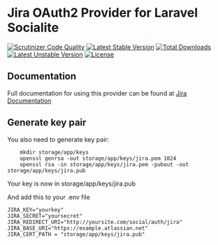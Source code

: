 # Jira OAuth2 Provider for Laravel Socialite

[![Scrutinizer Code Quality](https://img.shields.io/scrutinizer/g/SocialiteProviders/Jira.svg?style=flat-square)](https://scrutinizer-ci.com/g/SocialiteProviders/Jira/?branch=master)
[![Latest Stable Version](https://img.shields.io/packagist/v/socialiteproviders/jira.svg?style=flat-square)](https://packagist.org/packages/socialiteproviders/jira)
[![Total Downloads](https://img.shields.io/packagist/dt/socialiteproviders/jira.svg?style=flat-square)](https://packagist.org/packages/socialiteproviders/jira)
[![Latest Unstable Version](https://img.shields.io/packagist/vpre/socialiteproviders/jira.svg?style=flat-square)](https://packagist.org/packages/socialiteproviders/jira)
[![License](https://img.shields.io/packagist/l/socialiteproviders/jira.svg?style=flat-square)](https://packagist.org/packages/socialiteproviders/jira)

## Documentation

Full documentation for using this provider can be found at [Jira Documentation](http://socialiteproviders.github.io/providers/jira/)

## Generate key pair


You also need to generate key pair:
```
    mkdir storage/app/keys
    openssl genrsa -out storage/app/keys/jira.pem 1024
    openssl rsa -in storage/app/keys/jira.pem -pubout -out storage/app/keys/jira.pub
```
Your key is now in storage/app/keys/jira.pub


And add this to your .env file
```
JIRA_KEY="yourkey"
JIRA_SECRET="yoursecret"
JIRA_REDIRECT_URI="http://yoursite.com/social/auth/jira"
JIRA_BASE_URI="https://example.atlassian.net"
JIRA_CERT_PATH = "storage/app/keys/jira.pub"
```